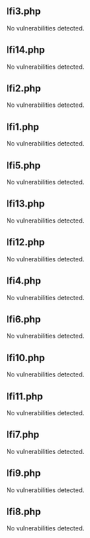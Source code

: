## lfi3.php
No vulnerabilities detected.

## lfi14.php
No vulnerabilities detected.

## lfi2.php
No vulnerabilities detected.

## lfi1.php
No vulnerabilities detected.

## lfi5.php
No vulnerabilities detected.

## lfi13.php
No vulnerabilities detected.

## lfi12.php
No vulnerabilities detected.

## lfi4.php
No vulnerabilities detected.

## lfi6.php
No vulnerabilities detected.

## lfi10.php
No vulnerabilities detected.

## lfi11.php
No vulnerabilities detected.

## lfi7.php
No vulnerabilities detected.

## lfi9.php
No vulnerabilities detected.

## lfi8.php
No vulnerabilities detected.

